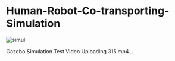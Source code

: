 # Human-Robot-Co-transporting-Simulation

![simul](https://user-images.githubusercontent.com/60951105/183253128-64c5506f-b60f-4fcd-ae5c-c6b7798e26d7.png)


Gazebo Simulation Test Video
Uploading 315.mp4…

